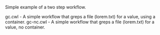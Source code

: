 Simple example of a two step workflow.

gc.cwl -  A simple workflow that greps a file (lorem.txt) for a value, using a container.
gc-nc.cwl - A simple workflow that greps a file (lorem.txt) for a value, no container.
